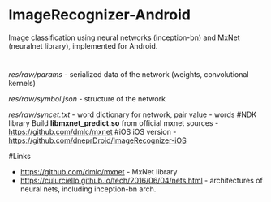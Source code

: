# ImageRecognizer-Android
Image classification using neural networks (inception-bn) and MxNet (neuralnet library), implemented for Android.
#
*res/raw/params* - serialized data of the network (weights, convolutional kernels)

*res/raw/symbol.json* - structure of the network 

*res/raw/syncet.txt* - word dictionary for network, pair value - words
#NDK library
Build **libmxnet_predict.so** from official mxnet sources - https://github.com/dmlc/mxnet
#iOS
iOS version -  https://github.com/dneprDroid/ImageRecognizer-iOS

#Links
  * https://github.com/dmlc/mxnet - MxNet library 
  * https://culurciello.github.io/tech/2016/06/04/nets.html - architectures of neural nets, including inception-bn arch.

